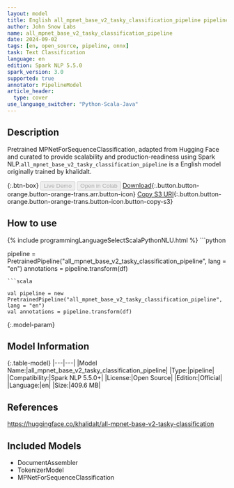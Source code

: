 ```yaml
---
layout: model
title: English all_mpnet_base_v2_tasky_classification_pipeline pipeline MPNetForSequenceClassification from khalidalt
author: John Snow Labs
name: all_mpnet_base_v2_tasky_classification_pipeline
date: 2024-09-02
tags: [en, open_source, pipeline, onnx]
task: Text Classification
language: en
edition: Spark NLP 5.5.0
spark_version: 3.0
supported: true
annotator: PipelineModel
article_header:
  type: cover
use_language_switcher: "Python-Scala-Java"
---
```


## Description

Pretrained MPNetForSequenceClassification, adapted from Hugging Face and curated to provide scalability and production-readiness using Spark NLP.`all_mpnet_base_v2_tasky_classification_pipeline` is a English model originally trained by khalidalt.

{:.btn-box}
<button class="button button-orange" disabled>Live Demo</button>
<button class="button button-orange" disabled>Open in Colab</button>
[Download](https://s3.amazonaws.com/auxdata.johnsnowlabs.com/public/models/all_mpnet_base_v2_tasky_classification_pipeline_en_5.5.0_3.0_1725255538734.zip){:.button.button-orange.button-orange-trans.arr.button-icon}
[Copy S3 URI](s3://auxdata.johnsnowlabs.com/public/models/all_mpnet_base_v2_tasky_classification_pipeline_en_5.5.0_3.0_1725255538734.zip){:.button.button-orange.button-orange-trans.button-icon.button-copy-s3}

## How to use



<div class="tabs-box" markdown="1">
{% include programmingLanguageSelectScalaPythonNLU.html %}
```python

pipeline = PretrainedPipeline("all_mpnet_base_v2_tasky_classification_pipeline", lang = "en")
annotations =  pipeline.transform(df)   

```
```scala

val pipeline = new PretrainedPipeline("all_mpnet_base_v2_tasky_classification_pipeline", lang = "en")
val annotations = pipeline.transform(df)

```
</div>

{:.model-param}
## Model Information

{:.table-model}
|---|---|
|Model Name:|all_mpnet_base_v2_tasky_classification_pipeline|
|Type:|pipeline|
|Compatibility:|Spark NLP 5.5.0+|
|License:|Open Source|
|Edition:|Official|
|Language:|en|
|Size:|409.6 MB|

## References

https://huggingface.co/khalidalt/all-mpnet-base-v2-tasky-classification

## Included Models

- DocumentAssembler
- TokenizerModel
- MPNetForSequenceClassification